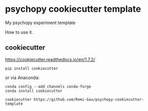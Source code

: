 # psychopy cookiecutter template

<!--
TODO

- save output as BIDS tsv with data and time
- save run parameters
- add a debug mode
- add tests
- prompt to know subject ID, session and run number
- get all parameters out of code and into a yml file
- create documentation and read the docs files

 -->

My psychopy experiment template

How to use it.

## cookiecutter

https://cookiecutter.readthedocs.io/en/1.7.2/

```
pip install cookiecutter
```

or via Anaconda:

```
conda config --add channels conda-forge
conda install cookiecutter
```

```
cookiecutter https://github.com/Remi-Gau/psychopy-cookiecutter-template
```
